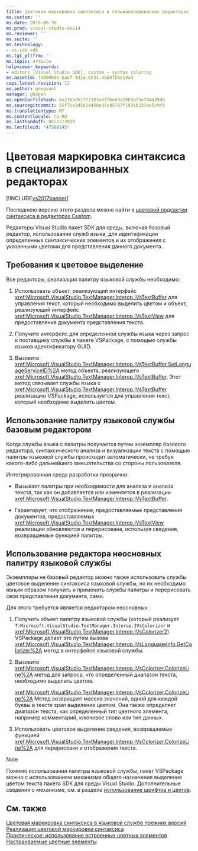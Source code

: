 ```yaml
---
title: Цветовая маркировка синтаксиса в специализированных редакторах | Документация Майкрософт
ms.custom: ''
ms.date: 2018-06-30
ms.prod: visual-studio-dev14
ms.reviewer: ''
ms.suite: ''
ms.technology:
- vs-ide-sdk
ms.tgt_pltfrm: ''
ms.topic: article
helpviewer_keywords:
- editors [Visual Studio SDK], custom - syntax coloring
ms.assetid: 74900b9a-baef-432a-8231-4568fb5e19ad
caps.latest.revision: 13
ms.author: gregvanl
manager: ghogen
ms.openlocfilehash: 6a2165d51f77103ad7f6e69a20b5b73ef04429db
ms.sourcegitcommit: 55f7ce2d5d2e458e35c45787f1935b237ee5c9f8
ms.translationtype: MT
ms.contentlocale: ru-RU
ms.lasthandoff: 08/22/2018
ms.locfileid: "47560145"
---
```

# <a name="syntax-coloring-in-custom-editors"></a>Цветовая маркировка синтаксиса в специализированных редакторах
[!INCLUDE[vs2017banner](../includes/vs2017banner.md)]

Последнюю версию этого раздела можно найти в [цветовой подсветки синтаксиса в редакторах Custom](https://docs.microsoft.com/visualstudio/extensibility/syntax-coloring-in-custom-editors).  
  
Редакторы Visual Studio пакет SDK для среды, включая базовый редактор, использование служб языка, для идентификации определенных синтаксических элементов и их отображения с указанными цветами для представления данного документа.  
  
## <a name="colorization-requirements"></a>Требования к цветовое выделение  
 Все редакторы, реализация палитру языковой службы необходимо:  
  
1.  Использовать объект, реализующий интерфейс <xref:Microsoft.VisualStudio.TextManager.Interop.IVsTextBuffer> для управления текст, который необходимо выделить цветом и объект, реализующий интерфейс <xref:Microsoft.VisualStudio.TextManager.Interop.IVsTextView> для предоставления документа представления текста.  
  
2.  Получите интерфейс для определенной службы языка через запрос к поставщику службы в пакете VSPackage, с помощью службы языков идентификатору GUID.  
  
3.  Вызовите <xref:Microsoft.VisualStudio.TextManager.Interop.IVsTextBuffer.SetLanguageServiceID%2A> метод объекта, реализующего <xref:Microsoft.VisualStudio.TextManager.Interop.IVsTextBuffer>. Этот метод связывает службы языка с <xref:Microsoft.VisualStudio.TextManager.Interop.IVsTextBuffer> реализацию VSPackage, используется для управления текст, который необходимо выделить цветом.  
  
## <a name="core-editor-usage-of-a-language-services-colorizer"></a>Использование палитру языковой службы базовым редактором  
 Когда службы языка с палитры получается путем экземпляр базового редактора, синтаксического анализа и визуализации текста с помощью палитры языковой службы происходит автоматически, не требуя какого-либо дальнейшего вмешательства со стороны пользователя.  
  
 Интегрированная среда разработки прозрачно:  
  
-   Вызывает палитры при необходимости для анализа и анализа текста, так как он добавляется или изменяется в реализации <xref:Microsoft.VisualStudio.TextManager.Interop.IVsTextBuffer>.  
  
-   Гарантирует, что отображение, предоставляемые представления документов, предоставляемых <xref:Microsoft.VisualStudio.TextManager.Interop.IVsTextView> реализации обновляются и перерисована, используя сведения, возвращаемые функцией палитры.  
  
## <a name="non-core-editor-usage-of-a-language-services-colorizer"></a>Использование редактора неосновных палитру языковой службы  
 Экземпляры не базовый редактор можно также использовать службы цветовое выделение синтаксиса языковой службы, но их необходимо явным образом получить и применить службы палитры и перерисовать свои представления документа, сами.  
  
 Для этого требуется является редактором неосновных:  
  
1.  Получить объект палитру языковой службы (который реализует `T:Microsoft.VisualStudio.TextManager.Interop.IVsColorizer` и <xref:Microsoft.VisualStudio.TextManager.Interop.IVsColorizer2>). VSPackage делает это путем вызова <xref:Microsoft.VisualStudio.TextManager.Interop.IVsLanguageInfo.GetColorizer%2A> метод в интерфейсе языковой службы.  
  
2.  Вызовите <xref:Microsoft.VisualStudio.TextManager.Interop.IVsColorizer.ColorizeLine%2A> метод для запроса, что определенный диапазон текста, необходимо выделить цветом.  
  
     <xref:Microsoft.VisualStudio.TextManager.Interop.IVsColorizer.ColorizeLine%2A> Метод возвращает массив значений, одной для каждой буквы в тексте span выделение цветом. Она также определяет диапазон текста, как определенный тип цветного элемента, например комментарий, ключевое слово или тип данных.  
  
3.  Использовать цветовое выделение сведения, возвращаемые функцией <xref:Microsoft.VisualStudio.TextManager.Interop.IVsColorizer.ColorizeLine%2A> для перерисовки и отображения текста.  
  
> [!NOTE]
>  Помимо использования палитры языковой службы, пакет VSPackage можно с использованием механизма общего назначения выделение цветом текста пакета SDK для среды Visual Studio. Дополнительные сведения о механизме, см. в разделе [использование шрифтов и цветов](../extensibility/using-fonts-and-colors.md).  
  
## <a name="see-also"></a>См. также  
 [Цветовая маркировка синтаксиса в языковой службе прежних версий](../extensibility/internals/syntax-coloring-in-a-legacy-language-service.md)   
 [Реализация цветовой маркировки синтаксиса](../extensibility/internals/implementing-syntax-coloring.md)   
 [Практическое: использование встроенных цветных элементов](../extensibility/internals/how-to-use-built-in-colorable-items.md)   
 [Настраиваемые цветные элементы](../extensibility/internals/custom-colorable-items.md)


